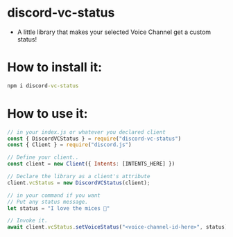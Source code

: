 # discord-vc-status

* A little library that makes your selected Voice Channel get a custom status!

# How to install it:

```cmd
npm i discord-vc-status
```

# How to use it:

```js
// in your index.js or whatever you declared client
const { DiscordVCStatus } = require("discord-vc-status")
const { Client } = require("discord.js")

// Define your client..
const client = new Client({ Intents: [INTENTS_HERE] })

// Declare the library as a client's attribute
client.vcStatus = new DiscordVCStatus(client);

// in your command if you want
// Put any status message.
let status = "I love the mices 🐁"

// Invoke it.
await client.vcStatus.setVoiceStatus("<voice-channel-id-here>", status)
```